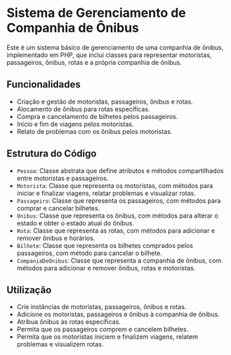 # Sistema de Gerenciamento de Companhia de Ônibus

Este é um sistema básico de gerenciamento de uma companhia de ônibus, implementado em PHP, que inclui classes para representar motoristas, passageiros, ônibus, rotas e a própria companhia de ônibus.

## Funcionalidades

- Criação e gestão de motoristas, passageiros, ônibus e rotas.
- Alocamento de ônibus para rotas específicas.
- Compra e cancelamento de bilhetes pelos passageiros.
- Início e fim de viagens pelos motoristas.
- Relato de problemas com os ônibus pelos motoristas.

## Estrutura do Código

- `Pessoa`: Classe abstrata que define atributos e métodos compartilhados entre motoristas e passageiros.
- `Motorista`: Classe que representa os motoristas, com métodos para iniciar e finalizar viagens, relatar problemas e visualizar rotas.
- `Passageiro`: Classe que representa os passageiros, com métodos para comprar e cancelar bilhetes.
- `Onibus`: Classe que representa os ônibus, com métodos para alterar o estado e obter o estado atual do ônibus.
- `Rota`: Classe que representa as rotas, com métodos para adicionar e remover ônibus e horários.
- `Bilhete`: Classe que representa os bilhetes comprados pelos passageiros, com método para cancelar o bilhete.
- `CompaniaDeOnibus`: Classe que representa a companhia de ônibus, com métodos para adicionar e remover ônibus, rotas e motoristas.

## Utilização

- Crie instâncias de motoristas, passageiros, ônibus e rotas.
- Adicione os motoristas, passageiros e ônibus à companhia de ônibus.
- Atribua ônibus às rotas específicas.
- Permita que os passageiros comprem e cancelem bilhetes.
- Permita que os motoristas iniciem e finalizem viagens, relatem problemas e visualizem rotas.

